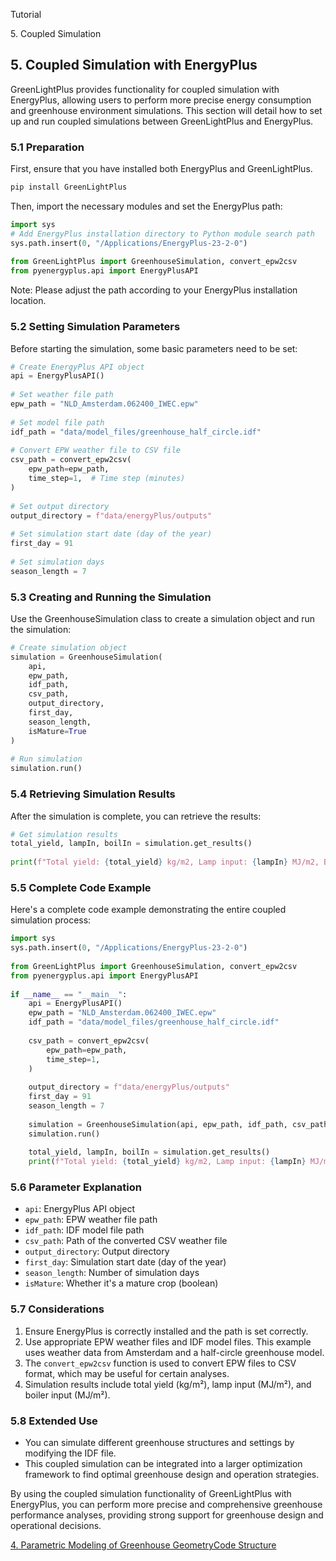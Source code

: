 Tutorial

5\. Coupled Simulation

## 5\. Coupled Simulation with EnergyPlus[](#5-coupled-simulation-with-energyplus)

GreenLightPlus provides functionality for coupled simulation with EnergyPlus, allowing users to perform more precise energy consumption and greenhouse environment simulations. This section will detail how to set up and run coupled simulations between GreenLightPlus and EnergyPlus.

### 5.1 Preparation[](#51-preparation)

First, ensure that you have installed both EnergyPlus and GreenLightPlus.

```bash
pip install GreenLightPlus
```

Then, import the necessary modules and set the EnergyPlus path:

```python
import sys
# Add EnergyPlus installation directory to Python module search path
sys.path.insert(0, "/Applications/EnergyPlus-23-2-0")
 
from GreenLightPlus import GreenhouseSimulation, convert_epw2csv
from pyenergyplus.api import EnergyPlusAPI
```

Note: Please adjust the path according to your EnergyPlus installation location.

### 5.2 Setting Simulation Parameters[](#52-setting-simulation-parameters)

Before starting the simulation, some basic parameters need to be set:

```python
# Create EnergyPlus API object
api = EnergyPlusAPI()
 
# Set weather file path
epw_path = "NLD_Amsterdam.062400_IWEC.epw" 
 
# Set model file path
idf_path = "data/model_files/greenhouse_half_circle.idf" 
 
# Convert EPW weather file to CSV file
csv_path = convert_epw2csv(
    epw_path=epw_path,
    time_step=1,  # Time step (minutes)
)
 
# Set output directory
output_directory = f"data/energyPlus/outputs"
 
# Set simulation start date (day of the year)
first_day = 91
 
# Set simulation days
season_length = 7
```

### 5.3 Creating and Running the Simulation[](#53-creating-and-running-the-simulation)

Use the GreenhouseSimulation class to create a simulation object and run the simulation:

```python
# Create simulation object
simulation = GreenhouseSimulation(
    api, 
    epw_path, 
    idf_path, 
    csv_path, 
    output_directory, 
    first_day, 
    season_length,
    isMature=True
)
 
# Run simulation
simulation.run()
```

### 5.4 Retrieving Simulation Results[](#54-retrieving-simulation-results)

After the simulation is complete, you can retrieve the results:

```python
# Get simulation results
total_yield, lampIn, boilIn = simulation.get_results()
 
print(f"Total yield: {total_yield} kg/m2, Lamp input: {lampIn} MJ/m2, Boiler input: {boilIn} MJ/m2")
```

### 5.5 Complete Code Example[](#55-complete-code-example)

Here's a complete code example demonstrating the entire coupled simulation process:

```python
import sys
sys.path.insert(0, "/Applications/EnergyPlus-23-2-0")
 
from GreenLightPlus import GreenhouseSimulation, convert_epw2csv
from pyenergyplus.api import EnergyPlusAPI
 
if __name__ == "__main__":
    api = EnergyPlusAPI()
    epw_path = "NLD_Amsterdam.062400_IWEC.epw" 
    idf_path = "data/model_files/greenhouse_half_circle.idf" 
    
    csv_path = convert_epw2csv(
        epw_path=epw_path,
        time_step=1,
    )
    
    output_directory = f"data/energyPlus/outputs"
    first_day = 91
    season_length = 7
    
    simulation = GreenhouseSimulation(api, epw_path, idf_path, csv_path, output_directory, first_day, season_length, isMature=True)
    simulation.run()
    
    total_yield, lampIn, boilIn = simulation.get_results()
    print(f"Total yield: {total_yield} kg/m2, Lamp input: {lampIn} MJ/m2, Boiler input: {boilIn} MJ/m2")
```

### 5.6 Parameter Explanation[](#56-parameter-explanation)

+   `api`: EnergyPlus API object
+   `epw_path`: EPW weather file path
+   `idf_path`: IDF model file path
+   `csv_path`: Path of the converted CSV weather file
+   `output_directory`: Output directory
+   `first_day`: Simulation start date (day of the year)
+   `season_length`: Number of simulation days
+   `isMature`: Whether it's a mature crop (boolean)

### 5.7 Considerations[](#57-considerations)

1.  Ensure EnergyPlus is correctly installed and the path is set correctly.
2.  Use appropriate EPW weather files and IDF model files. This example uses weather data from Amsterdam and a half-circle greenhouse model.
3.  The `convert_epw2csv` function is used to convert EPW files to CSV format, which may be useful for certain analyses.
4.  Simulation results include total yield (kg/m²), lamp input (MJ/m²), and boiler input (MJ/m²).

### 5.8 Extended Use[](#58-extended-use)

+   You can simulate different greenhouse structures and settings by modifying the IDF file.
+   This coupled simulation can be integrated into a larger optimization framework to find optimal greenhouse design and operation strategies.

By using the coupled simulation functionality of GreenLightPlus with EnergyPlus, you can perform more precise and comprehensive greenhouse performance analyses, providing strong support for greenhouse design and operational decisions.

[4\. Parametric Modeling of Greenhouse Geometry](https://botanicbyte.com/Tutorial/GreenhouseGeometry "4. Parametric Modeling of Greenhouse Geometry")[Code Structure](https://botanicbyte.com/Code_Structure "Code Structure")